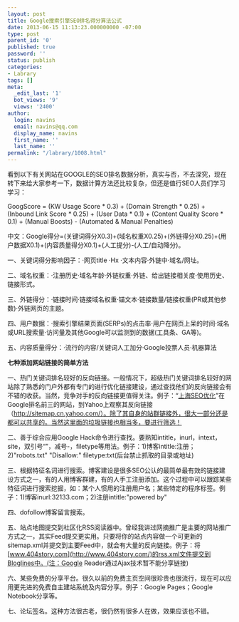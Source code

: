 ```yaml
---
layout: post
title: Google搜索引擎SEO排名得分算法公式
date: 2013-06-15 11:13:23.000000000 -07:00
type: post
parent_id: '0'
published: true
password: ''
status: publish
categories:
- Labrary
tags: []
meta:
  _edit_last: '1'
  bot_views: '9'
  views: '2400'
author:
  login: navins
  email: navins@qq.com
  display_name: navins
  first_name: ''
  last_name: ''
permalink: "/labrary/1008.html"
---
```

看到以下有关网站在GOOGLE的SEO排名数据分析，真实与否，不去深究，现在转下来给大家参考一下，数据计算方法还比较复杂，但还是值行SEO人员们学习学习：

GoogScore = (KW Usage Score \* 0.3) + (Domain Strength \* 0.25) + (Inbound Link Score \* 0.25) + (User Data \* 0.1) + (Content Quality Score \* 0.1) + (Manual Boosts) - (Automated & Manual Penalties)

中文：Google得分=(关键词得分X0.3)+(域名权重X0.25)+(外链得分X0.25)+(用户数据X0.1)+(内容质量得分X0.1)+(人工提分)-(人工/自动降分)。

一、关键词得分影响因子：·网页title ·Hx ·文本内容·外链中·域名/网址。

二、域名权重：·注册历史·域名年龄·外链权重·外链、给出链接相关度·使用历史、链接形式。

三、外链得分：·链接时间·链接域名权重·锚文本·链接数量/链接权重(PR或其他参数)·外链网页的主题。

四、用户数据：·搜索引擎结果页面(SERPs)的点击率·用户在网页上呆的时间·域名或URL搜索量·访问量及其他Google可以监测到的数据(工具条、GA等)。

五、内容质量得分：·流行的内容/关键词人工加分·Google投票人员·机器算法<!--more-->

**七种添加网站链接的简单方法**

一、热门关键词排名较好的反向链接。一般情况下，超级热门关键词排名较好的网站除了熟悉的门户外都有专门的进行优化链接建设，通过查找他们的反向链接会有不错的收获。当然，竞争对手的反向链接更值得关注。例子：“[上海SEO优化](http://www.404story.com/)”在Google排名前三的网站，到Yahoo上观察其反向链接（http://sitemap.cn.yahoo.com/）。除了其自身的站群链接外，很大一部分还是都可以共享的。当然这里面的垃圾链接也相当多，要进行筛选！

二、善于综合应用Google Hack命令进行查找。要熟知intitle，inurl，intext，site，双引号“”，减号-，filetype等用法。例子：1)博客intitle:注册；2)"robots.txt" "Disallow:" filetype:txt(后台禁止抓取的目录或地址)

三、根据特征名词进行搜索。博客建设是很多SEO公认的最简单最有效的链接建设方式之一，有的人用博客群建，有的人手工注册添加。这个过程中可以跟踪某些特征词进行搜索挖掘，如：某个人惯用的注册用户名；某些特定的程序标签。例子：1)博客inurl:32133.com；2)注册intitle:"powered by"

四、dofollow博客留言搜索。

五、站点地图提交到社区化RSS阅读器中。曾经我讲过网摘推广是主要的网站推广方式之一，其实Feed提交更实用。只要将你的站点内容做一个可更新的sitemap.xml并提交到主要Feed中，就会有大量的反向链接。例子：将[www.404story.com](http://www.404story.com/)的rss.xml文件提交到Bloglines中。(注：Google Reader通过Ajax技术暂不能分享链接)

六、某些免费的分享平台。很久以前的免费主页空间很珍贵也很流行，现在可以应用更先进的免费自主建站系统及内容分享。例子：Google Pages；Google Notebook分享等。

七、论坛签名。这种方法很古老，很仍然有很多人在做，效果应该也不错。

